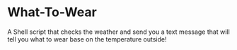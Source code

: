 # What-To-Wear
A Shell script that checks the weather and send you a text message that will tell you what to wear base on the temperature outside!
